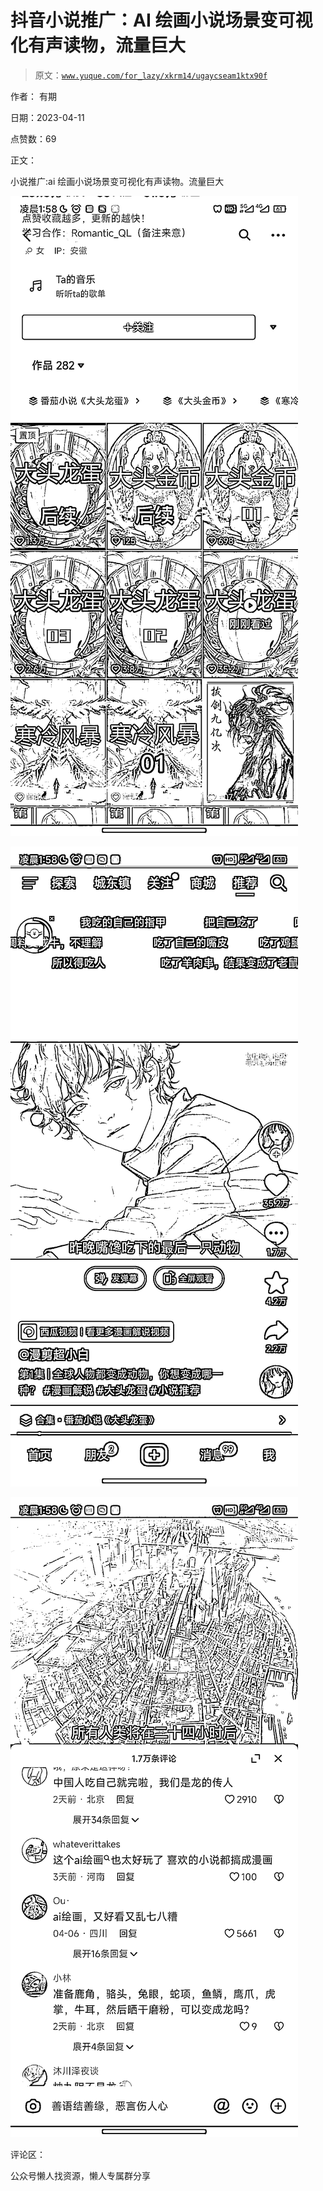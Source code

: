 # 抖音小说推广：AI 绘画小说场景变可视化有声读物，流量巨大

> 原文：[`www.yuque.com/for_lazy/xkrm14/ugaycseam1ktx90f`](https://www.yuque.com/for_lazy/xkrm14/ugaycseam1ktx90f)



作者： 有期



日期：2023-04-11



点赞数：69

<ne-card data-card-name="hr" data-card-type="block" id="wz7mS" data-event-boundary="card">

正文：



小说推广:ai 绘画小说场景变可视化有声读物。流量巨大



<ne-card data-card-name="image" data-card-type="inline" id="fUMPp" data-event-boundary="card">![](img/1c6805b62c79c0e4f39b130073acfa26.png)</ne-card>



<ne-card data-card-name="image" data-card-type="inline" id="u1zWw" data-event-boundary="card">![](img/a31ad2fd44edc1cf5399a1fb308a0f05.png)</ne-card>



<ne-card data-card-name="image" data-card-type="inline" id="ESAaE" data-event-boundary="card">![](img/4e5af4b9a72e83d19426eb9e9286fcf6.png)</ne-card>

<ne-card data-card-name="hr" data-card-type="block" id="tYUgZ" data-event-boundary="card">

评论区：

<ne-card data-card-name="hr" data-card-type="block" id="Al9Qf" data-event-boundary="card">

公众号懒人找资源，懒人专属群分享

</ne-card></ne-card></ne-card>